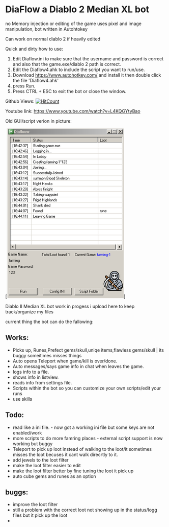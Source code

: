 # DiaFlow a Diablo 2 Median XL bot
no Memory injection or editing of the game uses pixel and image manipulation, bot written in Autohtokey

Can work on normal diablo 2 if heavily edited

Quick and dirty how to use:
1. Edit Diaflow.ini to make sure that the username and password is correct and also that the game.exe/diablo 2 path is correct.
2. Edit the Diaflow4.ahk to include the script you want to run/use.
3. Download https://www.autohotkey.com/ and install it then double click the file 'Diaflow4.ahk'
4. press Run.
5. Press CTRL + ESC to exit the bot or close the window.

Github Views:
[![HitCount](http://hits.dwyl.com/FloowSnaake/floowsnaake/DiaFlow.svg)](http://hits.dwyl.com/FloowSnaake/floowsnaake/DiaFlow)


Youtube link:
https://www.youtube.com/watch?v=L4KQGYtyBao
 
 
 Old GUI/script verion in picture:
 
 [![IMAGE ALT TEXT HERE](https://github.com/floowsnaake/DiaFlow/blob/master/Screenshots/gui.png)]


Diablo II Median XL bot work in progess i upload here to keep track/organize my files


current thing the bot can do the fallowing:


Works:
------

* Picks up, Runes,Prefect gems/skull,uniqe items,flawless gems/skull | its buggy someitimes misses things
* Auto opens Teleport when game/kill is over/done.
* Auto messages/says game info in chat when leaves the game.
* logs info to a file.
* shows info in listview.
* reads info from settings file.
* Scripts within the bot so you can customize your own scripts/edit your runs
* use skills


Todo:
------
* read like a ini file. - now got a working ini file but some keys are not enabled/work
* more scripts to do more famring places - external script support is now working but buggy
* Teleport to pick up loot instead of walking to the loot/it sometimes misses the loot becuses it cant walk direcrtly to it.
* add jewels to the loot filter
* make the loot filter easier to edit
* make the loot filter better by fine tuning the loot it pick up
* auto cube gems and runes as an option

buggs:
------
* improve the loot filter
* still a problem with the correct loot not showing up in the status/logg files but it pick up the loot
*




